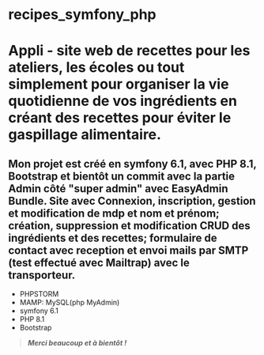 # recipes_symfony_php


# Appli - site web de recettes pour les ateliers, les écoles ou tout simplement pour organiser la vie quotidienne de vos ingrédients en créant des recettes pour éviter le gaspillage alimentaire.
## Mon projet est créé en symfony 6.1, avec PHP 8.1, Bootstrap et bientôt un commit avec la partie Admin côté "super admin" avec EasyAdmin Bundle. Site avec Connexion, inscription, gestion et modification de mdp et nom et prénom; création, suppression et modification CRUD des ingrédients et des recettes; formulaire de contact avec reception et envoi mails par SMTP (test effectué avec Mailtrap) avec le transporteur.

- PHPSTORM
- MAMP: MySQL(php MyAdmin)
- symfony 6.1 
- PHP 8.1
- Bootstrap

>**_Merci beaucoup et à bientôt !_**
